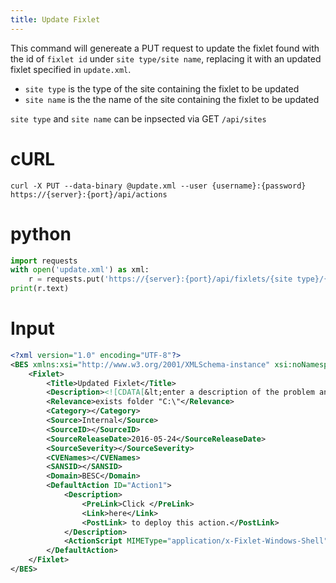 ```yaml
---
title: Update Fixlet
---
```


This command will genereate a PUT request to update the fixlet found with the id of `fixlet id` under `site type/site name`, replacing it with an updated fixlet specified in `update.xml`.

* `site type` is the type of the site containing the fixlet to be updated
* `site name` is the the name of the site containing the fixlet to be updated

`site type` and `site name` can be inpsected via GET `/api/sites`

# cURL
```
curl -X PUT --data-binary @update.xml --user {username}:{password} https://{server}:{port}/api/actions

```

# python
```python
import requests
with open('update.xml') as xml:
	r = requests.put('https://{server}:{port}/api/fixlets/{site type}/{site name}/{fixlet id}', auth=('{username}', '{password}'), data=xml)
print(r.text)
```

# Input
```xml
<?xml version="1.0" encoding="UTF-8"?>
<BES xmlns:xsi="http://www.w3.org/2001/XMLSchema-instance" xsi:noNamespaceSchemaLocation="BES.xsd">
	<Fixlet>
		<Title>Updated Fixlet</Title>
		<Description><![CDATA[&lt;enter a description of the problem and the corrective action here&gt; ]]></Description>
		<Relevance>exists folder "C:\"</Relevance>
		<Category></Category>
		<Source>Internal</Source>
		<SourceID></SourceID>
		<SourceReleaseDate>2016-05-24</SourceReleaseDate>
		<SourceSeverity></SourceSeverity>
		<CVENames></CVENames>
		<SANSID></SANSID>
		<Domain>BESC</Domain>
		<DefaultAction ID="Action1">
			<Description>
				<PreLink>Click </PreLink>
				<Link>here</Link>
				<PostLink> to deploy this action.</PostLink>
			</Description>
			<ActionScript MIMEType="application/x-Fixlet-Windows-Shell">// Updated Action here</ActionScript>
		</DefaultAction>
	</Fixlet>
</BES>
```

